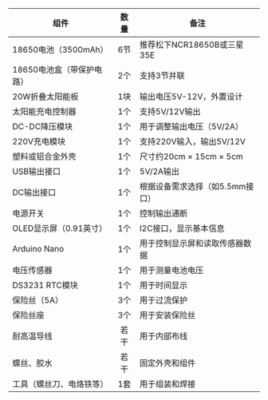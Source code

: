 |组件|数量|备注|
|---------------|:---------------:|---------------|
|18650电池（3500mAh）|6节|推荐松下NCR18650B或三星35E|
|18650电池盒（带保护电路）|2个|支持3节并联|
|20W折叠太阳能板|1块|输出电压5V-12V，外置设计|
|太阳能充电控制器|1个	|支持5V/12V输出|
|DC-DC降压模块|1个|用于调整输出电压（5V/2A）|
|220V充电模块|1个|支持220V输入，输出5V/12V|
|塑料或铝合金外壳|1个	|尺寸约20cm × 15cm × 5cm
|USB输出接口|1个|5V/2A输出
|DC输出接口|1个|根据设备需求选择（如5.5mm接口）
|电源开关|	1个|控制输出通断
|OLED显示屏（0.91英寸）|1个|I2C接口，显示基本信息
|Arduino Nano|1个|用于控制显示屏和读取传感器数据
|电压传感器|1个|用于测量电池电压
|DS3231 RTC模块|1个|用于时间显示
|保险丝（5A）|3个|用于过流保护
|保险丝座|3个|用于安装保险丝
|耐高温导线|若干|用于内部布线
|螺丝、胶水|若干|固定外壳和组件
|工具（螺丝刀、电烙铁等）|1套|用于组装和焊接

